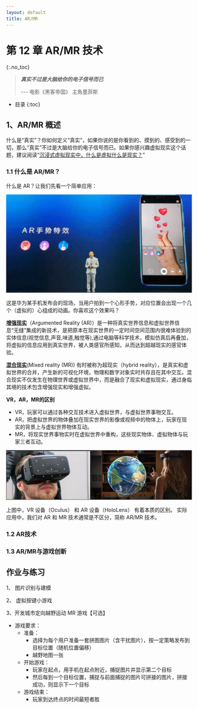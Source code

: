 ```yaml
---
layout: default
title: AR/MR
---
```


# 第 12 章 AR/MR 技术
{:.no_toc}

> **_真实不过是大脑给你的电子信号而已_**  
>   
> --- 电影《黑客帝国》 主角墨菲斯

* 目录
{:toc}

## 1、AR/MR 概述

什么是“真实”？你如何定义“真实”，如果你说的是你看到的、摸到的、感受到的一切，那么“真实”不过是大脑给你的电子信号而已。如果你感兴趣虚拟现实这个话题，建议阅读“[沉浸式虚拟现实中，什么是虚拟什么是现实？](http://tech.sina.com.cn/zl/post/detail/it/2016-03-31/pid_8505592.htm)”

### 1.1 什么是 AR/MR？

什么是 AR？让我们先看一个简单应用：

![](images/ch12/ar-take-photo.png)

这是华为某手机发布会的现场，当用户拍到一个心形手势，对应位置会出现一个几个（虚拟的）心组成的动画。你喜欢这个效果吗？

**[增强现实](https://en.wikipedia.org/wiki/Augmented_reality)**（Argumented Reality (AR)）是一种将真实世界信息和虚拟世界信息“无缝”集成的新技术，是把原本在现实世界的一定时间空间范围内很难体验到的实体信息(视觉信息,声音,味道,触觉等),通过电脑等科学技术，模拟仿真后再叠加，将虚拟的信息应用到真实世界，被人类感官所感知，从而达到超越现实的感官体验。

**[混合现实](https://en.wikipedia.org/wiki/Mixed_reality)**(Mixed reality (MR)) 有时被称为超现实（hybrid reality），是真实和虚拟世界的合并，产生新的可视化环境，物理和数字对象实时共存且在其中交互。混合现实不仅发生在物理世界或虚拟世界中，而是融合了现实和虚拟现实，通过身临其境的技术包含增强现实和增强虚拟。

**VR，AR，MR的区别**

* VR，玩家可以通过各种交互技术进入虚拟世界，与虚拟世界事物交互。
* AR，把虚拟世界的物体叠加在现实世界的影像或视频中的物体上，玩家在现实的背景上与虚拟世界物体互动。
* MR，将现实世界事物实时在虚拟世界中重构，这些现实物体、虚拟物体与玩家三者互动。

![](images/ch12/vr-ar-mr-oculus-hololens.png)    

上图中，VR 设备（Oculus） 和 AR 设备（HoloLens） 有着本质的区别。 实际应用中，我们对 AR 和 MR 技术通常是不区分，简称 AR/MR 技术。

### 1.2 AR技术



### 1.3 AR/MR与游戏创新






## 作业与练习

1、 图片识别与建模

2、 虚拟按键小游戏

3、开发城市定向越野运动 MR 游戏【可选】

* 游戏要求：
    - 准备：
        - 选择为每个用户准备一套拼图图片（含干扰图片），按一定策略发布到目标位置（随机位置偏移）
        - 越野地图一张
    - 开始游戏：
        - 玩家在起点，用手机在起点附近，捕捉图片并显示第二个目标
        - 然后每到一个目标位置，捕捉与前面捕捉的图片可拼接的图片，拼接成功，则显示下一个目标
    - 游戏结束：
        - 玩家到达终点的时间最短者胜



